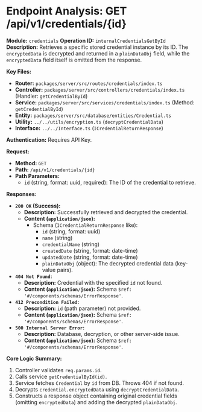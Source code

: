# Endpoint Analysis: GET /api/v1/credentials/{id}

**Module:** `credentials`
**Operation ID:** `internalCredentialsGetById`
**Description:** Retrieves a specific stored credential instance by its ID. The `encryptedData` is decrypted and returned in a `plainDataObj` field, while the `encryptedData` field itself is omitted from the response.

**Key Files:**
*   **Router:** `packages/server/src/routes/credentials/index.ts`
*   **Controller:** `packages/server/src/controllers/credentials/index.ts` (Handler: `getCredentialById`)
*   **Service:** `packages/server/src/services/credentials/index.ts` (Method: `getCredentialById`)
*   **Entity:** `packages/server/src/database/entities/Credential.ts`
*   **Utility:** `../../utils/encryption.ts` (`decryptCredentialData`)
*   **Interface:** `../../Interface.ts` (`ICredentialReturnResponse`)

**Authentication:** Requires API Key.

**Request:**
*   **Method:** `GET`
*   **Path:** `/api/v1/credentials/{id}`
*   **Path Parameters:**
    *   `id` (string, format: uuid, required): The ID of the credential to retrieve.

**Responses:**

*   **`200 OK` (Success):**
    *   **Description:** Successfully retrieved and decrypted the credential.
    *   **Content (`application/json`):**
        *   Schema (`ICredentialReturnResponse` like):
            *   `id` (string, format: uuid)
            *   `name` (string)
            *   `credentialName` (string)
            *   `createdDate` (string, format: date-time)
            *   `updatedDate` (string, format: date-time)
            *   `plainDataObj` (object): The decrypted credential data (key-value pairs).
*   **`404 Not Found`:**
    *   **Description:** Credential with the specified `id` not found.
    *   **Content (`application/json`):** Schema `$ref: '#/components/schemas/ErrorResponse'`.
*   **`412 Precondition Failed`:**
    *   **Description:** `id` (path parameter) not provided.
    *   **Content (`application/json`):** Schema `$ref: '#/components/schemas/ErrorResponse'`.
*   **`500 Internal Server Error`:**
    *   **Description:** Database, decryption, or other server-side issue.
    *   **Content (`application/json`):** Schema `$ref: '#/components/schemas/ErrorResponse'`.

**Core Logic Summary:**
1. Controller validates `req.params.id`.
2. Calls service `getCredentialById(id)`.
3. Service fetches `Credential` by `id` from DB. Throws 404 if not found.
4. Decrypts `credential.encryptedData` using `decryptCredentialData`.
5. Constructs a response object containing original credential fields (omitting `encryptedData`) and adding the decrypted `plainDataObj`.
